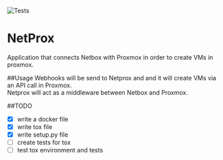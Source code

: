 ![Tests](https://github.com/chris8838/netprox/actions/workflows/pylint.yml/badge.svg)
# NetProx
Application that connects Netbox with Proxmox in order to create VMs in proxmox.

##Usage
Webhooks will be send to Netprox and and it will create VMs via an API call in Proxmox.  
Netprox will act as a middleware between Netbox and Proxmox.

##TODO
- [X] write a docker file 
- [X] write tox file
- [X] write setup.py file
- [ ] create tests for tox
- [ ] test tox environment and tests